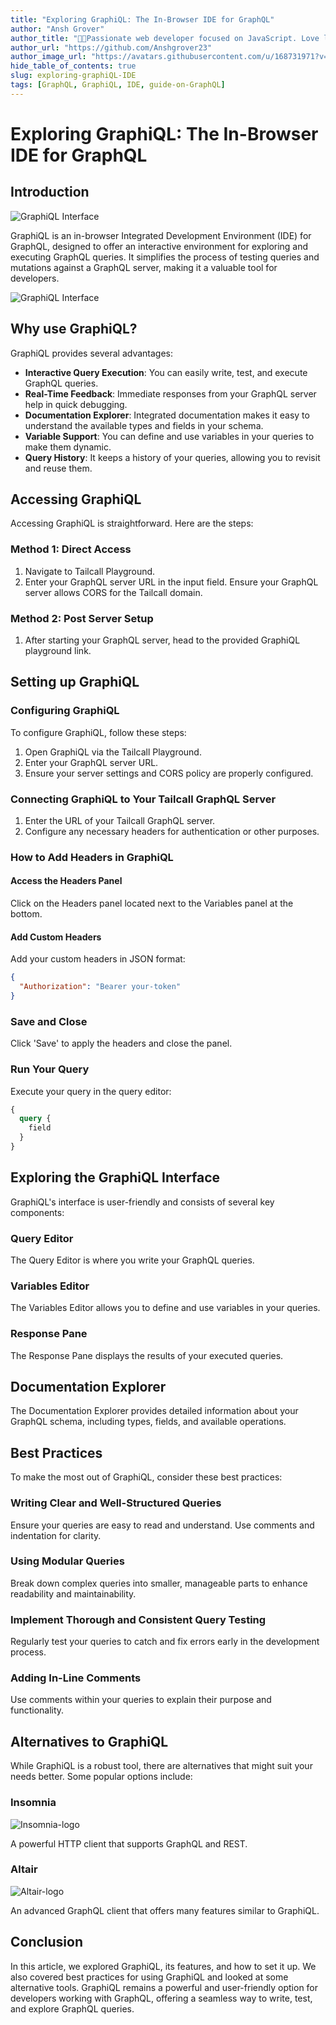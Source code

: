 ```yaml
---
title: "Exploring GraphiQL: The In-Browser IDE for GraphQL"
author: "Ansh Grover"
author_title: "👨‍💻Passionate web developer focused on JavaScript. Love learning new tech and improving code. Always exploring new ideas and contributing to open source.🚀✨"
author_url: "https://github.com/Anshgrover23"
author_image_url: "https://avatars.githubusercontent.com/u/168731971?v=4"
hide_table_of_contents: true
slug: exploring-graphiQL-IDE
tags: [GraphQL, GraphiQL, IDE, guide-on-GraphQL]
---
```

# Exploring GraphiQL: The In-Browser IDE for GraphQL

## Introduction
![GraphiQL Interface](../static/images/blog/GraphiQL%20logo.png)

GraphiQL is an in-browser Integrated Development Environment (IDE) for GraphQL, designed to offer an interactive environment for exploring and executing GraphQL queries. It simplifies the process of testing queries and mutations against a GraphQL server, making it a valuable tool for developers.

![GraphiQL Interface](../static/images/blog/GraphiQL%20Interface.png)
## Why use GraphiQL?
GraphiQL provides several advantages:

- **Interactive Query Execution**: You can easily write, test, and execute GraphQL queries.
- **Real-Time Feedback**: Immediate responses from your GraphQL server help in quick debugging.
- **Documentation Explorer**: Integrated documentation makes it easy to understand the available types and fields in your schema.
- **Variable Support**: You can define and use variables in your queries to make them dynamic.
- **Query History**: It keeps a history of your queries, allowing you to revisit and reuse them.

## Accessing GraphiQL
Accessing GraphiQL is straightforward. Here are the steps:

### Method 1: Direct Access
1. Navigate to Tailcall Playground.
2. Enter your GraphQL server URL in the input field. Ensure your GraphQL server allows CORS for the Tailcall domain.

### Method 2: Post Server Setup
1. After starting your GraphQL server, head to the provided GraphiQL playground link.

## Setting up GraphiQL

### Configuring GraphiQL
To configure GraphiQL, follow these steps:

1. Open GraphiQL via the Tailcall Playground.
2. Enter your GraphQL server URL.
3. Ensure your server settings and CORS policy are properly configured.

### Connecting GraphiQL to Your Tailcall GraphQL Server
1. Enter the URL of your Tailcall GraphQL server.
2. Configure any necessary headers for authentication or other purposes.

### How to Add Headers in GraphiQL

#### Access the Headers Panel
Click on the Headers panel located next to the Variables panel at the bottom.

#### Add Custom Headers
Add your custom headers in JSON format:

```json
{
  "Authorization": "Bearer your-token"
}
```
### Save and Close
Click 'Save' to apply the headers and close the panel.

### Run Your Query
Execute your query in the query editor:

```graphql
{
  query {
    field
  }
}
```
## Exploring the GraphiQL Interface
GraphiQL's interface is user-friendly and consists of several key components:

### Query Editor
The Query Editor is where you write your GraphQL queries.

### Variables Editor
The Variables Editor allows you to define and use variables in your queries.

### Response Pane
The Response Pane displays the results of your executed queries.
## Documentation Explorer

The Documentation Explorer provides detailed information about your GraphQL schema, including types, fields, and available operations.

## Best Practices

To make the most out of GraphiQL, consider these best practices:

### Writing Clear and Well-Structured Queries

Ensure your queries are easy to read and understand. Use comments and indentation for clarity.

### Using Modular Queries

Break down complex queries into smaller, manageable parts to enhance readability and maintainability.

### Implement Thorough and Consistent Query Testing

Regularly test your queries to catch and fix errors early in the development process.

### Adding In-Line Comments

Use comments within your queries to explain their purpose and functionality.
## Alternatives to GraphiQL

While GraphiQL is a robust tool, there are alternatives that might suit your needs better. Some popular options include:

### Insomnia
![Insomnia-logo](../static/images/blog/insomnia.png)

A powerful HTTP client that supports GraphQL and REST.

### Altair
![Altair-logo](../static/images/blog/altair.png)

An advanced GraphQL client that offers many features similar to GraphiQL.
## Conclusion

In this article, we explored GraphiQL, its features, and how to set it up. We also covered best practices for using GraphiQL and looked at some alternative tools. GraphiQL remains a powerful and user-friendly option for developers working with GraphQL, offering a seamless way to write, test, and explore GraphQL queries.


